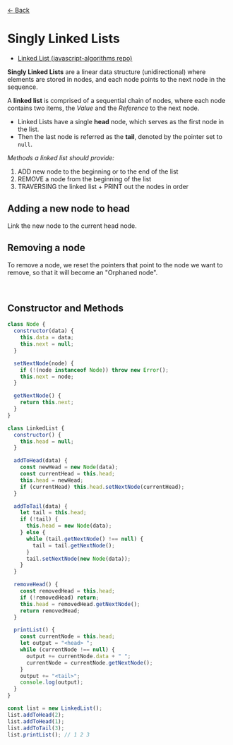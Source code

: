 [&larr; Back](./README.md)

# Singly Linked Lists

- [Linked List (javascript-algorithms repo)](https://github.com/trekhleb/javascript-algorithms/tree/master/src/data-structures/linked-list)

**Singly Linked Lists** are a linear data structure (unidirectional) where elements are stored in nodes, and each node points to the next node in the sequence.

A **linked list** is comprised of a sequential chain of nodes, where each node contains two items, the _Value_ and the _Reference_ to the next node.

- Linked Lists have a single **head** node, which serves as the first node in the list.
- Then the last node is referred as the **tail**, denoted by the pointer set to `null`.

_Methods a linked list should provide:_

1. ADD new node to the beginning or to the end of the list
2. REMOVE a node from the beginning of the list
3. TRAVERSING the linked list + PRINT out the nodes in order

## Adding a new node to head

Link the new node to the current head node.

## Removing a node

To remove a node, we reset the pointers that point to the node we want to remove, so that it will become an "Orphaned node".

<br>

## Constructor and Methods

```js
class Node {
  constructor(data) {
    this.data = data;
    this.next = null;
  }

  setNextNode(node) {
    if (!(node instanceof Node)) throw new Error();
    this.next = node;
  }

  getNextNode() {
    return this.next;
  }
}
```

```js
class LinkedList {
  constructor() {
    this.head = null;
  }

  addToHead(data) {
    const newHead = new Node(data);
    const currentHead = this.head;
    this.head = newHead;
    if (currentHead) this.head.setNextNode(currentHead);
  }

  addToTail(data) {
    let tail = this.head;
    if (!tail) {
      this.head = new Node(data);
    } else {
      while (tail.getNextNode() !== null) {
        tail = tail.getNextNode();
      }
      tail.setNextNode(new Node(data));
    }
  }

  removeHead() {
    const removedHead = this.head;
    if (!removedHead) return;
    this.head = removedHead.getNextNode();
    return removedHead;
  }

  printList() {
    const currentNode = this.head;
    let output = "<head> ";
    while (currentNode !== null) {
      output += currentNode.data + " ";
      currentNode = currentNode.getNextNode();
    }
    output += "<tail>";
    console.log(output);
  }
}

const list = new LinkedList();
list.addToHead(2);
list.addToHead(1);
list.addToTail(3);
list.printList(); // 1 2 3
```

<br>
